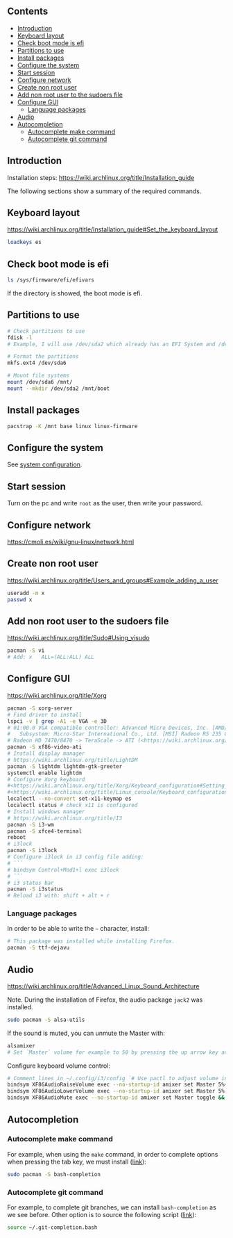 ## Contents

- [Introduction](#introduction)
- [Keyboard layout](#keyboard-layout)
- [Check boot mode is efi](#check-boot-mode-is-efi)
- [Partitions to use](#partitions-to-use)
- [Install packages](#install-packages)
- [Configure the system](#configure-the-system)
- [Start session](#start-session)
- [Configure network](#configure-network)
- [Create non root user](#create-non-root-user)
- [Add non root user to the sudoers file](#add-non-root-user-to-the-sudoers-file)
- [Configure GUI](#configure-gui)
  - [Language packages](#language-packages)
- [Audio](#audio)
- [Autocompletion](#autocompletion)
  - [Autocomplete make command](#autocomplete-make-command)
  - [Autocomplete git command](#autocomplete-git-command)

## Introduction

Installation steps: <https://wiki.archlinux.org/title/Installation_guide>

The following sections show a summary of the required commands.

## Keyboard layout

<https://wiki.archlinux.org/title/Installation_guide#Set_the_keyboard_layout>

```bash
loadkeys es
```

## Check boot mode is efi

```bash
ls /sys/firmware/efi/efivars
```

If the directory is showed, the boot mode is efi.

## Partitions to use

```bash
# Check partitions to use
fdisk -l
# Example, I will use /dev/sda2 which already has an EFI System and /dev/sda6 to install Linux.

# Format the partitions
mkfs.ext4 /dev/sda6

# Mount file systems
mount /dev/sda6 /mnt/
mount --mkdir /dev/sda2 /mnt/boot
```

## Install packages

```bash
pacstrap -K /mnt base linux linux-firmware
```

## Configure the system

See [system configuration](system-configuration.html).

## Start session

Turn on the pc and write `root` as the user, then write your password.

## Configure network

<https://cmoli.es/wiki/gnu-linux/network.html>

## Create non root user

<https://wiki.archlinux.org/title/Users_and_groups#Example_adding_a_user>

```bash
useradd -m x
passwd x
```

## Add non root user to the sudoers file

<https://wiki.archlinux.org/title/Sudo#Using_visudo>

```bash
pacman -S vi
# Add: x   ALL=(ALL:ALL) ALL
```

## Configure GUI

<https://wiki.archlinux.org/title/Xorg>

```bash
pacman -S xorg-server
# Find driver to install
lspci -v | grep -A1 -e VGA -e 3D
# 01:00.0 VGA compatible controller: Advanced Micro Devices, Inc. [AMD/ATI] Caicos XT [Radeon HD 7470/8470 / R5 235/310 OEM] (prog-if 00 [VGA controller])
# 	Subsystem: Micro-Star International Co., Ltd. [MSI] Radeon R5 235 OEM
# Radeon HD 7470/8470 -> TeraScale -> ATI (<https://wiki.archlinux.org/title/Xorg#AMD>):
pacman -S xf86-video-ati
# Install display manager
# https://wiki.archlinux.org/title/LightDM
pacman -S lightdm lightdm-gtk-greeter
systemctl enable lightdm
# Configure Xorg keyboard
#<https://wiki.archlinux.org/title/Xorg/Keyboard_configuration#Setting_keyboard_layout>
#<https://wiki.archlinux.org/title/Linux_console/Keyboard_configuration>
localectl --no-convert set-x11-keymap es
localectl status # check x11 is configured
# Install windows manager
# https://wiki.archlinux.org/title/I3
pacman -S i3-wm
pacman -S xfce4-terminal
reboot
# i3lock
pacman -S i3lock
# Configure i3lock in i3 config file adding:
# ```
# bindsym Control+Mod1+l exec i3lock
# ```
# i3 status bar
pacman -S i3status
# Reload i3 with: shift + alt + r
```

### Language packages

In order to be able to write the `~` character, install:

```bash
# This package was installed while installing Firefox.
pacman -S ttf-dejavu
```

## Audio

<https://wiki.archlinux.org/title/Advanced_Linux_Sound_Architecture>

Note. During the installation of Firefox, the audio package `jack2` was installed.

```bash
sudo pacman -S alsa-utils
```

If the sound is muted, you can unmute the Master with:

```bash
alsamixer
# Set `Master` volume for example to 50 by pressing the up arrow key and unmute it by pressing the `m` key.
```

Configure keyboard volume control:

```bash
# Comment lines in ~/.config/i3/config `# Use pactl to adjust volume in PulseAudio.` section and use:
bindsym XF86AudioRaiseVolume exec --no-startup-id amixer set Master 5%+ && $refresh_i3status
bindsym XF86AudioLowerVolume exec --no-startup-id amixer set Master 5%- && $refresh_i3status
bindsym XF86AudioMute exec --no-startup-id amixer set Master toggle && $refresh_i3status
```

## Autocompletion

### Autocomplete make command

For example, when using the `make` command, in order to complete options when pressing the tab key, we must install ([link](https://bbs.archlinux.org/viewtopic.php?id=143180)):

```bash
sudo pacman -S bash-completion
```

### Autocomplete git command

For example, to complete git branches, we can install `bash-completion` as we see before. Other option is to source the following script ([link](https://wiki.archlinux.org/title/Git)):

```bash
source ~/.git-completion.bash
```
